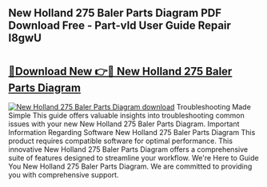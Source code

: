 ## New Holland 275 Baler Parts Diagram PDF Download Free - Part-vId User Guide Repair I8gwU

# <h2><a href="http://dfnspr.blite.top/?on=New+Holland+275+Baler+Parts+Diagram">🔗Download New 👉🔴 New Holland 275 Baler Parts Diagram</a></h2>

[![New Holland 275 Baler Parts Diagram download](https://i.imgur.com/lujVjoI.png)](http://dfnspr.blite.top/?on=New+Holland+275+Baler+Parts+Diagram)
Troubleshooting Made Simple This guide offers valuable insights into troubleshooting common issues with your new New Holland 275 Baler Parts Diagram. Important Information Regarding Software New Holland 275 Baler Parts Diagram This product requires compatible software for optimal performance. This innovative New Holland 275 Baler Parts Diagram offers a comprehensive suite of features designed to streamline your workflow. We're Here to Guide You New Holland 275 Baler Parts Diagram. We are committed to providing you with comprehensive support.
